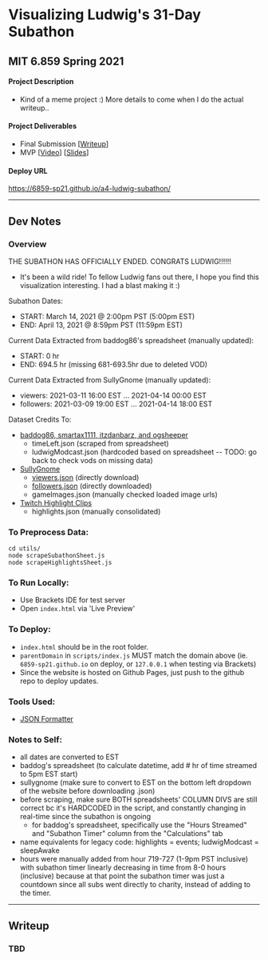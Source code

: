 # Visualizing Ludwig's 31-Day Subathon

## MIT 6.859 Spring 2021

#### Project Description
- Kind of a meme project :) More details to come when I do the actual writeup..    

#### Project Deliverables
- Final Submission [[Writeup](https://github.com/6859-sp21/a4-ludwig-subathon/blob/main/README.md)]
- MVP [[Video](https://youtu.be/nUda4JRYS7U)] [[Slides](https://docs.google.com/presentation/d/1e-SIilkMOaA-3OfUn5qYDrHJ5L7LxpdqVNObbwEFuuA/edit?usp=sharing)]

#### Deploy URL
https://6859-sp21.github.io/a4-ludwig-subathon/

-----------------------------

## Dev Notes

### Overview

THE SUBATHON HAS OFFICIALLY ENDED. CONGRATS LUDWIG!!!!!! 
- It's been a wild ride! To fellow Ludwig fans out there, I hope you find this visualization interesting. I had a blast making it :) 

Subathon Dates:
- START: March 14, 2021 @ 2:00pm PST (5:00pm EST)
- END: April 13, 2021 @ 8:59pm PST (11:59pm EST)

Current Data Extracted from baddog86's spreadsheet (manually updated):
- START: 0 hr
- END: 694.5 hr (missing 681-693.5hr due to deleted VOD)

Current Data Extracted from SullyGnome (manually updated):
- viewers: 2021-03-11 16:00 EST ... 2021-04-14 00:00 EST
- followers: 2021-03-09 19:00 EST ... 2021-04-14 18:00 EST

Dataset Credits To:
- [baddog86, smartax1111, itzdanbarz, and ogsheeper](https://docs.google.com/spreadsheets/d/e/2PACX-1vThvKnVHDeF0iGgL7Bkx6wz_SE2hh2RvxzqEHyqtZvR3H0DXuOwwh5MdwnbzMYvluul97ld364VANqm/pubhtml#)
	* timeLeft.json (scraped from spreadsheet)
	* ludwigModcast.json (hardcoded based on spreadsheet -- TODO: go back to check vods on missing data)
- [SullyGnome](https://sullygnome.com/channel/ludwig)
	* [viewers.json](https://sullygnome.com/api/charts/linecharts/getconfig/ChannelViewers/30/0/12171601/ludwig/%20/%20/0/0/%20/) (directly download)
	* [followers.json](https://sullygnome.com/api/charts/linecharts/getconfig/ChannelFollowers/7/0/12171601/ludwig/%20/%20/0/0/%20/) (directly downloaded)
	* gameImages.json (manually checked loaded image urls)
- [Twitch Highlight Clips](https://docs.google.com/spreadsheets/d/e/2PACX-1vQLW71Ytd45ilfzRnforyZJthghXUickXMZdhY_phG8rAEO7eYqOCTj2u5DlxN0x5s1xP-ondSwf3RD/pubhtml#)
	* highlights.json (manually consolidated)

### To Preprocess Data:
```
cd utils/
node scrapeSubathonSheet.js
node scrapeHighlightsSheet.js
```
### To Run Locally:

- Use Brackets IDE for test server 
- Open ```index.html``` via 'Live Preview'

### To Deploy:

- ```index.html``` should be in the root folder.
- ```parentDomain``` in ```scripts/index.js``` MUST match the domain above (ie. ```6859-sp21.github.io``` on deploy, or ```127.0.0.1``` when testing via Brackets)
- Since the website is hosted on Github Pages, just push to the github repo to deploy updates. 

### Tools Used:
- [JSON Formatter](https://jsonformatter.curiousconcept.com/)

### Notes to Self:
- all dates are converted to EST
- baddog's spreadsheet (to calculate datetime, add # hr of time streamed to 5pm EST start)
- sullygnome (make sure to convert to EST on the bottom left dropdown of the website before downloading .json)
- before scraping, make sure BOTH spreadsheets' COLUMN DIVS are still correct bc it's HARDCODED in the script, and constantly changing in real-time since the subathon is ongoing
	* for baddog's spreadsheet, specifically use the "Hours Streamed" and "Subathon Timer" column from the "Calculations" tab
- name equivalents for legacy code: highlights = events; ludwigModcast = sleepAwake
- hours were manually added from hour 719-727 (1-9pm PST inclusive) with subathon timer linearly decreasing in time from 8-0 hours (inclusive) because at that point the subathon timer was just a countdown since all subs went directly to charity, instead of adding to the timer.

-----------------------------

## Writeup

### TBD
